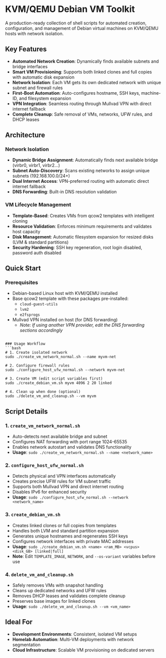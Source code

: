 # KVM/QEMU Debian VM Toolkit

A production-ready collection of shell scripts for automated creation, configuration, and management of Debian virtual machines on KVM/QEMU hosts with network isolation.

## Key Features

- **Automated Network Creation**: Dynamically finds available subnets and bridge interfaces
- **Smart VM Provisioning**: Supports both linked clones and full copies with automatic disk expansion
- **Network Isolation**: Each VM gets its own dedicated network with unique subnet and firewall rules
- **First-Boot Automation**: Auto-configures hostname, SSH keys, machine-ID, and filesystem expansion
- **VPN Integration**: Seamless routing through Mullvad VPN with direct internet fallback
- **Complete Cleanup**: Safe removal of VMs, networks, UFW rules, and DHCP leases

## Architecture

### Network Isolation
- **Dynamic Bridge Assignment**: Automatically finds next available bridge (virbr0, virbr1, virbr2...)
- **Subnet Auto-Discovery**: Scans existing networks to assign unique subnets (192.168.100.0/24+)
- **Dual Internet Access**: VPN-preferred routing with automatic direct internet fallback
- **DNS Forwarding**: Built-in DNS resolution validation

### VM Lifecycle Management
- **Template-Based**: Creates VMs from qcow2 templates with intelligent cloning
- **Resource Validation**: Enforces minimum requirements and validates host capacity  
- **Disk Management**: Automatic filesystem expansion for resized disks (LVM & standard partitions)
- **Security Hardening**: SSH key regeneration, root login disabled, password auth disabled

## Quick Start

### Prerequisites
- Debian-based Linux host with KVM/QEMU installed
- Base qcow2 template with these packages pre-installed:
  - `cloud-guest-utils`
  - `lvm2`
  - `e2fsprogs`
- Mullvad VPN installed on host (for DNS forwarding)
  - *Note: If using another VPN provider, edit the DNS forwarding sections accordingly*
```

### Usage Workflow
```bash
# 1. Create isolated network
sudo ./create_vm_network_normal.sh --name myvm-net

# 2. Configure firewall rules
sudo ./configure_host_ufw_normal.sh --network myvm-net

# 3. Create VM (edit script variables first)
sudo ./create_debian_vm.sh myvm 4096 2 20 linked

# 4. Clean up when done (optional)
sudo ./delete_vm_and_cleanup.sh --vm myvm
```

## Script Details

### 1. `create_vm_network_normal.sh`
- Auto-detects next available bridge and subnet
- Configures NAT forwarding with port range 1024-65535
- Enables network autostart and validates DNS functionality
- **Usage**: `sudo ./create_vm_network_normal.sh --name <network_name>`

### 2. `configure_host_ufw_normal.sh`  
- Detects physical and VPN interfaces automatically
- Creates precise UFW rules for VM subnet traffic
- Supports both Mullvad VPN and direct internet routing
- Disables IPv6 for enhanced security
- **Usage**: `sudo ./configure_host_ufw_normal.sh --network <network_name>`

### 3. `create_debian_vm.sh`
- Creates linked clones or full copies from templates
- Handles both LVM and standard partition expansion
- Generates unique hostnames and regenerates SSH keys
- Configures network interfaces with private MAC addresses
- **Usage**: `sudo ./create_debian_vm.sh <name> <ram_MB> <vcpus> <disk_GB> [linked|full]`
- **Note**: Edit `TEMPLATE_IMAGE`, `NETWORK`, and `--os-variant` variables before use

### 4. `delete_vm_and_cleanup.sh`
- Safely removes VMs with snapshot handling
- Cleans up dedicated networks and UFW rules  
- Removes DHCP leases and validates complete cleanup
- Preserves base images for linked clones
- **Usage**: `sudo ./delete_vm_and_cleanup.sh --vm <vm_name>`

## Ideal For

- **Development Environments**: Consistent, isolated VM setups
- **Homelab Automation**: Multi-VM deployments with network segmentation  
- **Cloud Infrastructure**: Scalable VM provisioning on dedicated servers
